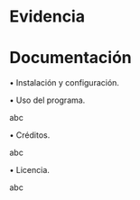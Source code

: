 # Evidencia
# Documentación 

•	Instalación y configuración.



•	Uso del programa. 


abc

•	Créditos.


abc

•	Licencia.


abc

